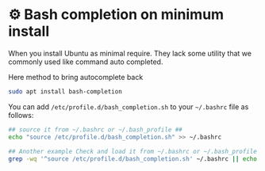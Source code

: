 # :gear: Bash completion on minimum install

When you install Ubuntu as minimal require. They lack some utility that we commonly used like command auto completed.

Here method to bring autocomplete back
```sh
sudo apt install bash-completion
```

You can add `/etc/profile.d/bash_completion.sh` to your `~/.bashrc` file as follows: 
```bash
## source it from ~/.bashrc or ~/.bash_profile ##
echo "source /etc/profile.d/bash_completion.sh" >> ~/.bashrc
 
## Another example Check and load it from ~/.bashrc or ~/.bash_profile ##
grep -wq '^source /etc/profile.d/bash_completion.sh' ~/.bashrc || echo 'source /etc/profile.d/bash_completion.sh'>>~/.bashrc
```
